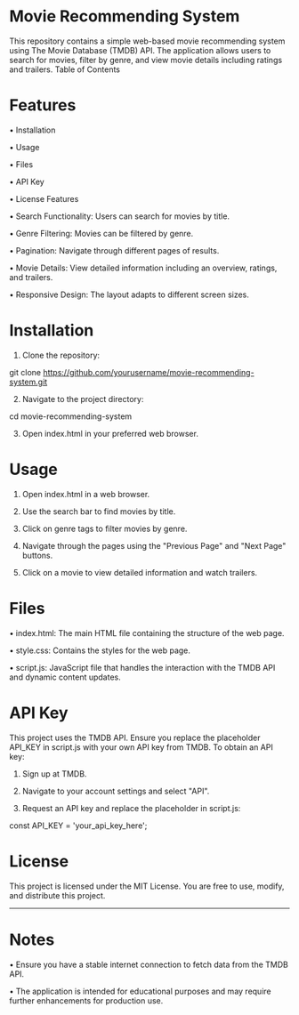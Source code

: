 # Movie Recommending System




This repository contains a simple web-based movie recommending system using The Movie Database (TMDB) API. The application allows users to search for movies, filter by genre, and view movie details including ratings and trailers.
Table of Contents


#	Features

•	Installation

•	Usage

•	Files

•	API Key

•	License Features

•	Search Functionality: Users can search for movies by title.

•	Genre Filtering: Movies can be filtered by genre.

•	Pagination: Navigate through different pages of results.

•	Movie Details: View detailed information including an overview, ratings, and trailers.

•	Responsive Design: The layout adapts to different screen sizes.

# Installation

1.	Clone the repository:

git clone https://github.com/yourusername/movie-recommending-system.git

2.	Navigate to the project directory:

cd movie-recommending-system

3.	Open index.html in your preferred web browser.

# Usage

1.	Open index.html in a web browser.

2.	Use the search bar to find movies by title.

3.	Click on genre tags to filter movies by genre.

4.	Navigate through the pages using the "Previous Page" and "Next Page" buttons.

5.	Click on a movie to view detailed information and watch trailers.

# Files

•	index.html: The main HTML file containing the structure of the web page.

•	style.css: Contains the styles for the web page.

•	script.js: JavaScript file that handles the interaction with the TMDB API and dynamic content updates.

# API Key

This project uses the TMDB API. Ensure you replace the placeholder API_KEY in script.js with your own API key from TMDB. To obtain an API key:

1.	Sign up at TMDB.

2.	Navigate to your account settings and select "API".

3.	Request an API key and replace the placeholder in script.js:

const API_KEY = 'your_api_key_here';

# License

This project is licensed under the MIT License. You are free to use, modify, and distribute this project.
________________________________________
# Notes

•	Ensure you have a stable internet connection to fetch data from the TMDB API.

•	The application is intended for educational purposes and may require further enhancements for production use.
